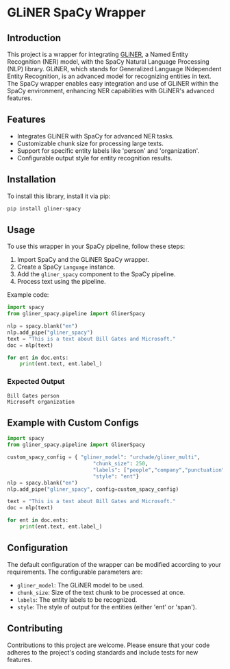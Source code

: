 # GLiNER SpaCy Wrapper

## Introduction
This project is a wrapper for integrating [GLiNER](https://github.com/urchade/GLiNER), a Named Entity Recognition (NER) model, with the SpaCy Natural Language Processing (NLP) library. GLiNER, which stands for Generalized Language INdependent Entity Recognition, is an advanced model for recognizing entities in text. The SpaCy wrapper enables easy integration and use of GLiNER within the SpaCy environment, enhancing NER capabilities with GLiNER's advanced features.

## Features
- Integrates GLiNER with SpaCy for advanced NER tasks.
- Customizable chunk size for processing large texts.
- Support for specific entity labels like 'person' and 'organization'.
- Configurable output style for entity recognition results.

## Installation
To install this library, install it via pip:

```bash
pip install gliner-spacy
```

## Usage
To use this wrapper in your SpaCy pipeline, follow these steps:

1. Import SpaCy and the GLiNER SpaCy wrapper.
2. Create a SpaCy `Language` instance.
3. Add the `gliner_spacy` component to the SpaCy pipeline.
4. Process text using the pipeline.

Example code:

```python
import spacy
from gliner_spacy.pipeline import GlinerSpacy

nlp = spacy.blank("en")
nlp.add_pipe("gliner_spacy")
text = "This is a text about Bill Gates and Microsoft."
doc = nlp(text)

for ent in doc.ents:
    print(ent.text, ent.label_)
```

### Expected Output

```
Bill Gates person
Microsoft organization
```

## Example with Custom Configs

```python
import spacy
from gliner_spacy.pipeline import GlinerSpacy

custom_spacy_config = { "gliner_model": "urchade/gliner_multi",
                            "chunk_size": 250,
                            "labels": ["people","company","punctuation"],
                            "style": "ent"}
nlp = spacy.blank("en")
nlp.add_pipe("gliner_spacy", config=custom_spacy_config)

text = "This is a text about Bill Gates and Microsoft."
doc = nlp(text)

for ent in doc.ents:
    print(ent.text, ent.label_)
```

## Configuration
The default configuration of the wrapper can be modified according to your requirements. The configurable parameters are:
- `gliner_model`: The GLiNER model to be used.
- `chunk_size`: Size of the text chunk to be processed at once.
- `labels`: The entity labels to be recognized.
- `style`: The style of output for the entities (either 'ent' or 'span').

## Contributing
Contributions to this project are welcome. Please ensure that your code adheres to the project's coding standards and include tests for new features.
